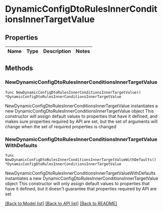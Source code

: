 # DynamicConfigDtoRulesInnerConditionsInnerTargetValue

## Properties

Name | Type | Description | Notes
------------ | ------------- | ------------- | -------------

## Methods

### NewDynamicConfigDtoRulesInnerConditionsInnerTargetValue

`func NewDynamicConfigDtoRulesInnerConditionsInnerTargetValue() *DynamicConfigDtoRulesInnerConditionsInnerTargetValue`

NewDynamicConfigDtoRulesInnerConditionsInnerTargetValue instantiates a new DynamicConfigDtoRulesInnerConditionsInnerTargetValue object
This constructor will assign default values to properties that have it defined,
and makes sure properties required by API are set, but the set of arguments
will change when the set of required properties is changed

### NewDynamicConfigDtoRulesInnerConditionsInnerTargetValueWithDefaults

`func NewDynamicConfigDtoRulesInnerConditionsInnerTargetValueWithDefaults() *DynamicConfigDtoRulesInnerConditionsInnerTargetValue`

NewDynamicConfigDtoRulesInnerConditionsInnerTargetValueWithDefaults instantiates a new DynamicConfigDtoRulesInnerConditionsInnerTargetValue object
This constructor will only assign default values to properties that have it defined,
but it doesn't guarantee that properties required by API are set


[[Back to Model list]](../README.md#documentation-for-models) [[Back to API list]](../README.md#documentation-for-api-endpoints) [[Back to README]](../README.md)


